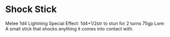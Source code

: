 # Shock Stick
Melee
1d4 Lightning
Special Effect: 1d4+1/2str to stun for 2 turns
75gp
Lore: A small stick that shocks anything it comes into contact with.